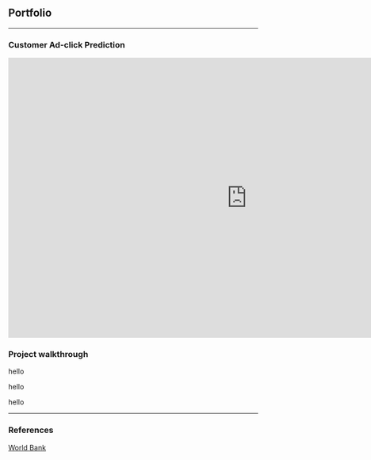 ## Portfolio

---

### Customer Ad-click Prediction 

<!--[Machine Learning with Python](/sample_page)-->
<iframe src="https://onedrive.live.com/embed?resid=6C19BDFF54D91601%212963&amp;authkey=%21AElKid8sKg0pH-s&amp;em=2&amp;wdAr=1.7777777777777777" width="962px" height="565px" frameborder="0">This is an embedded <a target="_blank" href="https://office.com">Microsoft Office</a> presentation, powered by <a target="_blank" href="https://office.com/webapps">Office</a>.</iframe>

<!--<img src="images/dummy_thumbnail.jpg?raw=true"/>-->

<!--[Project 2 Title](/pdf/sample_presentation.pdf)
<img src="images/dummy_thumbnail.jpg?raw=true"/>-->

<!--[Project 3 Title](http://example.com/)
<img src="images/dummy_thumbnail.jpg?raw=true"/>>-->

### Project walkthrough

<p>hello</p>

<p>hello</p>

<p>hello</p>

---
### References 

<a href="https://data.worldbank.org/indicator/EN.ATM.CO2E.PC" target="_blank">World Bank</a>


